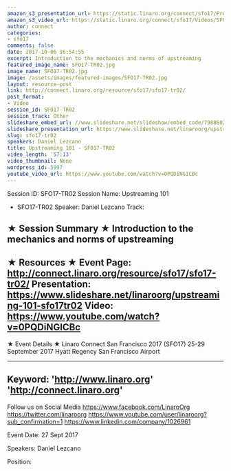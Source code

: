 ```yaml
---
amazon_s3_presentation_url: https://static.linaro.org/connect/sfo17/Presentations/SFO17-TR02%20-%20Upstreaming%20101.pdf
amazon_s3_video_url: https://static.linaro.org/connect/sfo17/Videos/SFO17-TR02%20Upstreaming%20101.mp4
author: connect
categories:
- sfo17
comments: false
date: 2017-10-06 16:54:55
excerpt: Introduction to the mechanics and norms of upstreaming
featured_image_name: SFO17-TR02.jpg
image_name: SFO17-TR02.jpg
image: /assets/images/featured-images/SFO17-TR02.jpg
layout: resource-post
link: http://connect.linaro.org/resource/sfo17/sfo17-tr02/
post_format:
- Video
session_id: SFO17-TR02
session_track: Other
slideshare_embed_url: //www.slideshare.net/slideshow/embed_code/79886025
slideshare_presentation_url: https://www.slideshare.net/linaroorg/upstreaming-101-sfo17tr02
slug: sfo17-tr02
speakers: Daniel Lezcano
title: Upstreaming 101 - SFO17-TR02
video_length: '57:13'
video_thumbnail: None
wordpress_id: 5997
youtube_video_url: https://www.youtube.com/watch?v=0PQDiNGICBc
---
```


Session ID: SFO17-TR02
Session Name: Upstreaming 101
- SFO17-TR02
Speaker: Daniel Lezcano
Track:

★ Session Summary ★
Introduction to the mechanics and norms of upstreaming
---------------------------------------------------
★ Resources ★
Event Page: http://connect.linaro.org/resource/sfo17/sfo17-tr02/
Presentation: https://www.slideshare.net/linaroorg/upstreaming-101-sfo17tr02
Video: https://www.youtube.com/watch?v=0PQDiNGICBc
---------------------------------------------------

★ Event Details ★
Linaro Connect San Francisco 2017 (SFO17)
25-29 September 2017
Hyatt Regency San Francisco Airport

---------------------------------------------------
Keyword:
'http://www.linaro.org'
'http://connect.linaro.org'
---------------------------------------------------
Follow us on Social Media
https://www.facebook.com/LinaroOrg
https://twitter.com/linaroorg
https://www.youtube.com/user/linaroorg?sub_confirmation=1
https://www.linkedin.com/company/1026961

Event Date: 27 Sept 2017

Speakers: Daniel Lezcano

Position:
